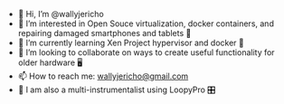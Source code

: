 - 👋 Hi, I’m @wallyjericho
- 👀 I’m interested in Open Souce virtualization, docker containers, and repairing damaged smartphones and tablets 📱 
- 🌱 I’m currently learning Xen Project hypervisor and docker 🐋
- 💞️ I’m looking to collaborate on ways to create useful functionality for older hardware 🖥️
- 📫 How to reach me: wallyjericho@gmail.com
- 🎺 I am also a multi-instrumentalist using LoopyPro 🎛️

<!---
wallyjericho/wallyjericho is a ✨ special ✨ repository because its `README.md` (this file) appears on your GitHub profile.
You can click the Preview link to take a look at your changes.
--->

